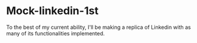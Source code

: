 # Mock-linkedin-1st
To the best of my current ability, I'll be making a replica of Linkedin with as many of its functionalities implemented.
